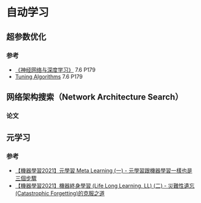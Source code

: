 # 自动学习

## 超参数优化

### 参考

* [《神经网络与深度学习》](https://nndl.github.io/) 7.6 P179
* [Tuning Algorithms](https://nni.readthedocs.io/zh/stable/hpo/tuners.html) 7.6 P179

## 网络架构搜索（Network Architecture Search）

### 论文



## 元学习

### 参考

* [【機器學習2021】元學習 Meta Learning (一) - 元學習跟機器學習一樣也是三個步驟](https://www.youtube.com/watch?v=gmsMY5kc-zw&list=PLJV_el3uVTsMhtt7_Y6sgTHGHp1Vb2P2J&index=38)
* [【機器學習2021】機器終身學習 (Life Long Learning, LL) (二) - 災難性遺忘(Catastrophic Forgetting)的克服之道](https://www.youtube.com/watch?v=gmsMY5kc-zw&list=PLJV_el3uVTsMhtt7_Y6sgTHGHp1Vb2P2J&index=39)
